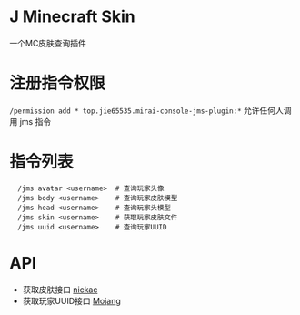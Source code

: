 # J Minecraft Skin
一个MC皮肤查询插件

# 注册指令权限
`/permission add * top.jie65535.mirai-console-jms-plugin:*` 允许任何人调用 jms 指令

# 指令列表
```
  /jms avatar <username>  # 查询玩家头像
  /jms body <username>    # 查询玩家皮肤模型
  /jms head <username>    # 查询玩家头模型
  /jms skin <username>    # 获取玩家皮肤文件
  /jms uuid <username>    # 查询玩家UUID
```

# API
- 获取皮肤接口 [nickac](https://nmsr.nickac.dev/)
- 获取玩家UUID接口 [Mojang](https://zh.minecraft.wiki/w/Mojang_API)
